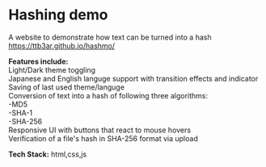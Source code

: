# Hashing demo
A website to demonstrate how text can be turned into a hash  
https://ttb3ar.github.io/hashmo/  
  
**Features include:**  
Light/Dark theme toggling  
Japanese and English languge support with transition effects and indicator  
Saving of last used theme/languge  
Conversion of text into a hash of following three algorithms:  
 -MD5  
 -SHA-1  
 -SHA-256  
Responsive UI with buttons that react to mouse hovers  
Verification of a file's hash in SHA-256 format via upload  


**Tech Stack:**
html,css,js 

